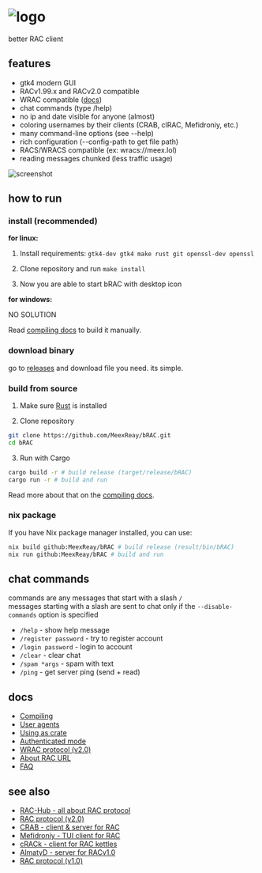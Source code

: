 # ![logo](misc/logo.gif)
<!--
[<img src="https://github.com/user-attachments/assets/f2be5caa-6246-4a6a-9bee-2b53086f9afb" height="30">]()
[<img src="https://github.com/user-attachments/assets/4d35191d-1dbc-4391-a761-6ae7f76ba7af" height="30">]()
[<img src="https://img.shields.io/badge/Bitcoin-000?style=for-the-badge&logo=bitcoin&logoColor=white">](https://meex.lol/bitcoin)
-->

better RAC client

## features

- gtk4 modern GUI
- RACv1.99.x and RACv2.0 compatible
- WRAC compatible ([docs](docs/wrac.md))
- chat commands (type /help)
- no ip and date visible for anyone (almost)
- coloring usernames by their clients (CRAB, clRAC, Mefidroniy, etc.)
- many command-line options (see --help)
- rich configuration (--config-path to get file path)
- RACS/WRACS compatible (ex: wracs://meex.lol)
- reading messages chunked (less traffic usage)

![screenshot](misc/image.png)

## how to run

### install (recommended)

**for linux:**

1. Install requirements: `gtk4-dev gtk4 make rust git openssl-dev openssl`

2. Clone repository and run `make install`

3. Now you are able to start bRAC with desktop icon

**for windows:**

NO SOLUTION

Read [compiling docs](docs/compiling.md) to build it manually.

### download binary

go to [releases](https://github.com/MeexReay/bRAC/releases/latest) and download file you need. its simple.

### build from source

1. Make sure [Rust](https://www.rust-lang.org/tools/install) is installed

2. Clone repository
```bash
git clone https://github.com/MeexReay/bRAC.git
cd bRAC
```

3. Run with Cargo
```bash
cargo build -r # build release (target/release/bRAC) 
cargo run -r # build and run
```

Read more about that on the [compiling docs](docs/compiling.md).

### nix package

If you have Nix package manager installed, you can use:

```bash
nix build github:MeexReay/bRAC # build release (result/bin/bRAC)
nix run github:MeexReay/bRAC # build and run
```

## chat commands

commands are any messages that start with a slash `/` \
messages starting with a slash are sent to chat only if the `--disable-commands` option is specified

- `/help` - show help message
- `/register password` - try to register account
- `/login password` - login to account
- `/clear` - clear chat
- `/spam *args` - spam with text
- `/ping` - get server ping (send + read)

## docs

- [Compiling](docs/compiling.md)
- [User agents](docs/user_agents.md)
- [Using as crate](docs/crate.md)
- [Authenticated mode](docs/auth_mode.md)
- [WRAC protocol (v2.0)](docs/wrac.md)
- [About RAC URL](docs/url.md)
- [FAQ](docs/faq.md)

## see also

- [RAC-Hub - all about RAC protocol](https://the-stratosphere-solutions.github.io/RAC-Hub/)
- [RAC protocol (v2.0)](https://gitea.bedohswe.eu.org/pixtaded/crab#rac-protocol)
- [CRAB - client & server for RAC](https://gitea.bedohswe.eu.org/pixtaded/crab)
- [Mefidroniy - TUI client for RAC](https://github.com/OctoBanon-Main/mefedroniy-client)
- [cRACk - client for RAC kettles](https://github.com/pansangg/cRACk)
- [AlmatyD - server for RACv1.0](https://gitea.bedohswe.eu.org/bedohswe/almatyd)
- [RAC protocol (v1.0)](https://bedohswe.eu.org/text/rac/protocol.md.html)
